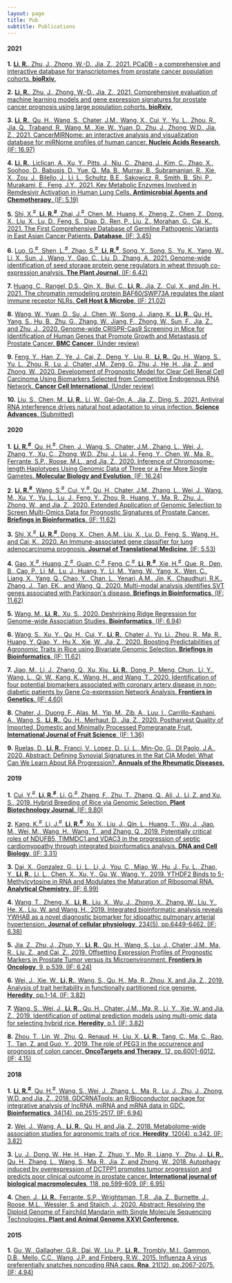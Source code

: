 ```yaml
---
layout: page
title: Pub
subtitle: Publications
---
```


#### 2021

**1.** [**<ins>Li, R.</ins>**, Zhu, J., Zhong, W.-D., Jia, Z., 2021. PCaDB - a comprehensive and interactive database for transcriptomes from prostate cancer population cohorts. **<ins>bioRxiv**</ins>.](https://doi.org/10.1101/2021.06.29.449134) 

**2.** [**<ins>Li, R.</ins>**, Zhu, J., Zhong, W.-D., Jia, Z., 2021. Comprehensive evaluation of machine learning models and gene expression signatures for prostate cancer prognosis using large population cohorts. **<ins>bioRxiv**</ins>.](https://doi.org/10.1101/2021.07.02.450975)  

**3.** [**<ins>Li, R.</ins>**, Qu, H., Wang, S., Chater, J.M., Wang, X., Cui, Y., Yu, L., Zhou, R., Jia, Q., Traband, R., Wang, M., Xie, W., Yuan, D., Zhu, J., Zhong, W.D., Jia, Z., 2021. CancerMIRNome: an interactive analysis and visualization database for miRNome profiles of human cancer. **<ins>Nucleic Acids Research**</ins>. (IF: 16.97)](https://doi.org/10.1093/nar/gkab784) 

**4.** [**<ins>Li, R.</ins>**, Liclican, A., Xu, Y., Pitts, J., Niu, C., Zhang, J., Kim, C., Zhao, X., Soohoo, D., Babusis, D., Yue, Q., Ma, B., Murray, B., Subramanian, R., Xie, X., Zou, J., Bilello, J., Li, L., Schultz, B.E., Sakowicz, R., Smith, B., Shi, P., Murakami, E., Feng, J.Y., 2021. Key Metabolic Enzymes Involved in Remdesivir Activation in Human Lung Cells. **<ins>Antimicrobial Agents and Chemotherapy**</ins>. (IF: 5.19)](https://doi.org/10.1128/AAC.00602-2) 

**5.** [Shi, X.<sup>#</sup>, **<ins>Li, R.</ins><sup>#</sup>**, Zhai, J.<sup>#</sup>, Chen, M., Huang, K., Zheng, Z., Chen, Z., Dong, X., Liu, X., Lu, D., Feng, S., Diao, D., Ren, P., Liu, Z., Morahan, G., Cai, K., 2021. The First Comprehensive Database of Germline Pathogenic Variants in East Asian Cancer Patients. **<ins>Database**</ins>. (IF: 3.45)](https://academic.oup.com/database) 

**6.** [Luo, G.<sup>#</sup>, Shen, L.<sup>#</sup>, Zhao, S.<sup>#</sup>, **<ins>Li, R.</ins><sup>#</sup>**, Song, Y., Song, S., Yu, K., Yang, W., Li, X., Sun, J., Wang, Y., Gao, C., Liu, D., Zhang, A., 2021. Genome-wide identification of seed storage protein gene regulators in wheat through co-expression analysis. **<ins>The Plant Journal**</ins>. (IF: 6.42)](https://onlinelibrary.wiley.com/journal/1365313x) 

**7.** [Huang, C., Rangel, D.S., Qin, X., Bui, C., **<ins>Li, R.</ins>**, Jia, Z., Cui, X., and Jin, H., 2021. The chromatin remodeling protein BAF60/SWP73A regulates the plant immune receptor NLRs. **<ins>Cell Host & Microbe**</ins>. (IF: 21.02)](https://doi.org/10.1016/j.chom.2021.01.005) 

**8.** [Wang, W., Yuan, D., Su, J., Chen, W., Song, J., Jiang, K., **<ins>Li, R.</ins>**, Qu, H., Yang, S., Hu, B., Zhu, G., Zhang, W., Jiang, F., Zhong, W., Sun, F., Jia, Z., and Zhu, J., 2020. Genome-wide CRISPR-Cas9 Screening in Mice for Identification of Human Genes that Promote Growth and Metastasis of Prostate Cancer. **<ins>BMC Cancer**</ins>. (Under review)](https://bmccancer.biomedcentral.com/)  

**9.** [Feng, Y., Han, Z., Ye, J., Cai, Z., Deng, Y., Liu, R., **<ins>Li, R.</ins>**, Qu, H., Wang, S., Yu, L., Zhou, R., Lu, J., Chater, J.M., Zeng, G., Zhu, J., He, H., Jia, Z., and Zhong, W., 2020. Development of Prognostic Model for Clear Cell Renal Cell Carcinoma Using Biomarkers Selected from Competitive Endogenous RNA Network. **<ins>Cancer Cell International**</ins>. (Under review)](https://cancerci.biomedcentral.com/)  

**10.** [Liu, S., Chen, M., **<ins>Li, R.</ins>**, Li, W., Gal-On, A., Jia, Z., Ding, S., 2021. Antiviral RNA interference drives natural host adaptation to virus infection. **<ins>Science Advances**</ins>. (Submitted)](https://advances.sciencemag.org/)  


#### 2020

**1.** [**<ins>Li, R.</ins><sup>#</sup>**, Qu, H.<sup>#</sup>, Chen, J., Wang, S., Chater, J.M., Zhang, L., Wei, J., Zhang, Y., Xu, C., Zhong, W.D., Zhu, J., Lu, J., Feng, Y., Chen, W., Ma, R., Ferrante, S.P., Roose, M.L., and Jia, Z., 2020. Inference of Chromosome-length Haplotypes Using Genomic Data of Three or a Few More Single Gametes. **<ins>Molecular Biology and Evolution**</ins>. (IF: 16.24)](https://doi.org/10.1093/molbev/msaa176)  

**2.** [**<ins>Li, R.</ins><sup>#</sup>**, Wang, S.<sup>#</sup>, Cui, Y.<sup>#</sup>, Qu, H., Chater, J.M., Zhang, L., Wei, J., Wang, M., Xu, Y., Yu, L., Lu, J., Feng, Y., Zhou, R., Huang, Y., Ma, R., Zhu, J., Zhong, W., and Jia, Z., 2020. Extended Application of Genomic Selection to Screen Multi-Omics Data for Prognostic Signatures of Prostate Cancer. **<ins>Briefings in Bioinformatics**</ins>. (IF: 11.62)](https://doi.org/10.1093/bib/bbaa197)  

**3.** [Shi, X.<sup>#</sup>, **<ins>Li, R.</ins><sup>#</sup>**, Dong, X., Chen, A.M., Liu, X., Lu, D., Feng, S., Wang, H., and Cai, K., 2020. An Immune-associated gene classifier for lung adenocarcinoma prognosis. **<ins>Journal of Translational Medicine</ins>**. (IF: 5.53)](https://doi.org/10.1186/s12967-020-02233-y)  

**4.** [Gao, X.<sup>#</sup>, Huang, Z.<sup>#</sup>, Guan, C.<sup>#</sup>, Feng, C.<sup>#</sup>, **<ins>Li, R.</ins><sup>#</sup>**, Xie, H.<sup>#</sup>, Que, R., Den, B., Cao, P., Li, M., Lu, J., Huang, Y., Li, M., Yang, W., Yang, X., Wen, C., Liang, X., Yang, Q., Chao, Y., Chan, L., Yenari, A.M., Jin, K.,  Chaudhuri, R.K., Zhang, J., Tan, EK., and Wang, Q., 2020. Multi-modal analysis identifies SVT genes associated with Parkinson's disease. **<ins>Briefings in Bioinformatics**</ins>. (IF: 11.62)](https://academic.oup.com/bib)  

**5.** [Wang, M., **<ins>Li, R.</ins>**, Xu, S., 2020. Deshrinking Ridge Regression for Genome-wide Association Studies. **<ins>Bioinformatics**</ins>. (IF: 6.94)](https://doi.org/10.1093/bioinformatics/btaa345) 

**6.** [Wang, S., Xu, Y., Qu, H., Cui, Y., **<ins>Li, R.</ins>**, Chater J., Yu, Li., Zhou, R., Ma, R., Huang, Y. Qiao, Y., Hu X., Xie, W., Jia, Z., 2020. Boosting Predictabilities of Agronomic Traits in Rice using Bivariate Genomic Selection. **<ins>Briefings in Bioinformatics**</ins>. (IF: 11.62)](https://academic.oup.com/bib/article/doi/10.1093/bib/bbaa103/5867560?guestAccessKey=c06470c6-19c9-48e8-a821-f5eb870eb23b)  

**7.** [Jiao, M., Li, J., Zhang, Q., Xu, Xiu., **<ins>Li, R.</ins>**, Dong, P., Meng, Chun., Li, Y., Wang, L., Qi, W., Kang, K., Wang, H., and Wang, T., 2020. Identification of four potential biomarkers associated with coronary artery disease in non-diabetic patients by Gene Co-expression Network Analysis. **<ins>Frontiers in Genetics**</ins>. (IF: 4.60)](https://www.frontiersin.org/articles/10.3389/fgene.2020.00542/full)  

**8.** [Chater, J., Duong, F., Alas, M., Yip, M., Zib, A., Luu, I., Carrillo-Kashani, A., Wang, S., **<ins>Li, R.</ins>**, Qu, H., Merhaut, D., Jia, Z., 2020. Postharvest Quality of Imported, Domestic and Minimally Processed Pomegranate Fruit. **<ins>International Journal of Fruit Science**</ins>. (IF: 1.36)](https://www.tandfonline.com/doi/full/10.1080/15538362.2020.1734896)  

**9.** [Ruelas, D., **<ins>Li, R.</ins>**, Franci, V., Lopez, D., Li, L., Min-Oo, G., DI Paolo, J.A., 2020. Abstract: Defining Synovial Signatures in the Rat CIA Model: What Can We Learn About RA Progression?. **<ins>Annuals of the Rheumatic Diseases**</ins>.](https://ard.bmj.com/content/79/Suppl_1/247.2)  


#### 2019

**1.** [Cui, Y.<sup>#</sup>, **<ins>Li, R.</ins><sup>#</sup>**, Li, G.<sup>#</sup>, Zhang, F., Zhu, T., Zhang, Q., Ali, J., Li, Z. and Xu, S., 2019. Hybrid Breeding of Rice via Genomic Selection. **<ins>Plant Biotechnology Journal**</ins>. (IF: 9.80)](https://onlinelibrary.wiley.com/doi/full/10.1111/pbi.13170)  

**2.** [Kang, K.<sup>#</sup>, Li, J.<sup>#</sup>, **<ins>Li, R.</ins><sup>#</sup>**, Xu, X., Liu, J., Qin, L., Huang, T., Wu, J., Jiao, M., Wei, M., Wang, H., Wang, T., and Zhang, Q., 2019. Potentially critical roles of NDUFB5, TIMMDC1,and VDAC3 in the progression of septic cardiomyopathy through integrated bioinformatics analysis. **<ins>DNA and Cell Biology**</ins>. (IF: 3.31)](https://www.liebertpub.com/doi/10.1089/dna.2019.4859)  

**3.** [Dai, X., Gonzalez, G., Li, L., Li, J., You, C., Miao, W., Hu, J., Fu, L., Zhao, Y., **<ins>Li, R.</ins>**, Li, L., Chen, X.,  Xu, Y., Gu, W., Wang, Y., 2019. YTHDF2 Binds to 5-Methylcytosine in RNA and Modulates the Maturation of Ribosomal RNA. **<ins>Analytical Chemistry**</ins>. (IF: 6.99)](https://pubs.acs.org/doi/abs/10.1021/acs.analchem.9b04505)  

**4.** [Wang, T., Zheng, X., **<ins>Li, R.</ins>**, Liu, X., Wu, J., Zhong, X., Zhang, W., Liu, Y., He, X., Liu, W. and Wang, H., 2019. Integrated bioinformatic analysis reveals YWHAB as a novel diagnostic biomarker for idiopathic pulmonary arterial hypertension. **<ins>Journal of cellular physiology**</ins>, 234(5), pp.6449-6462. (IF: 6.38)](https://doi.org/10.1002/jcp.27381)  

**5.** [Jia, Z., Zhu, J., Zhuo, Y., **<ins>Li, R.</ins>**, Qu, H., Wang, S., Lu, J., Chater, J.M., Ma, R., Liu, Z., and Cai, Z., 2019. Offsetting Expression Profiles of Prognostic Markers in Prostate Tumor versus its Microenvironment. **<ins>Frontiers in Oncology**</ins>, 9, p.539. (IF: 6.24)](https://doi.org/10.3389/fonc.2019.00539)  

**6.** [Wei, J., Xie, W., **<ins>Li, R.</ins>**, Wang, S., Qu, H., Ma, R., Zhou, X. and Jia, Z., 2019. Analysis of trait heritability in functionally partitioned rice genome. **<ins>Heredity**</ins>, pp.1-14. (IF: 3.82)](https://www.nature.com/articles/s41437-019-0244-9)  

**7.** [Wang, S., Wei, J., **<ins>Li, R.</ins>**, Qu, H., Chater, J.M., Ma, R., Li, Y., Xie, W. and Jia, Z., 2019. Identification of optimal prediction models using multi-omic data for selecting hybrid rice. **<ins>Heredity**</ins>, p.1. (IF: 3.82)](https://www.nature.com/articles/s41437-019-0210-6)  

**8.** [Zhou, T., Lin, W., Zhu, Q., Renaud, H., Liu, X., **<ins>Li, R.</ins>**, Tang, C., Ma, C., Rao, T., Tan, Z. and Guo, Y., 2019. The role of PEG3 in the occurrence and prognosis of colon cancer. **<ins>OncoTargets and Therapy**</ins>, 12, pp.6001-6012. (IF: 4.15)](https://doi.org/10.2147/OTT.S208060)  


#### 2018

**1.** [**<ins>Li, R.</ins><sup>#</sup>**, Qu, H.<sup>#</sup>, Wang, S., Wei, J., Zhang, L., Ma, R., Lu, J., Zhu, J., Zhong, W.D. and Jia, Z., 2018. GDCRNATools: an R/Bioconductor package for integrative analysis of lncRNA, miRNA and mRNA data in GDC. **<ins>Bioinformatics**</ins>, 34(14), pp.2515-2517. (IF: 6.94)](https://academic.oup.com/bioinformatics/article/34/14/2515/4917355)  

**2.** [Wei, J., Wang, A., **<ins>Li, R.</ins>**, Qu, H. and Jia, Z., 2018. Metabolome-wide association studies for agronomic traits of rice. **<ins>Heredity**</ins>, 120(4), p.342. (IF: 3.82)](https://www.nature.com/articles/s41437-017-0032-3)  

**3.** [Lu, J., Dong, W., He, H., Han, Z., Zhuo, Y., Mo, R., Liang, Y., Zhu, J., **<ins>Li, R.</ins>**, Qu, H., Zhang, L., Wang, S., Ma, R., Jia, Z. and Zhong, W., 2018. Autophagy induced by overexpression of DCTPP1 promotes tumor progression and predicts poor clinical outcome in prostate cancer. **<ins>International journal of biological macromolecules**</ins>, 118, pp.599-609. (IF: 6.95)](https://doi.org/10.1016/j.ijbiomac.2018.06.005)  

**4.** [Chen, J., **<ins>Li, R.</ins>**, Ferrante, S.P., Wrightsman, T.R., Jia, Z., Burnette, J., Roose, M.L., Wessler, S. and Stajich, J., 2020. Abstract: Resolving the Diploid Genome of Fairchild Mandarin with Single Molecule Sequencing Technologies. **<ins>Plant and Animal Genome XXVI Conference**</ins>.](https://pag.confex.com/pag/xxvi/meetingapp.cgi/Paper/31388) 


#### 2015

**1.** [Gu, W., Gallagher, G.R., Dai, W., Liu, P., **<ins>Li, R.</ins>**, Trombly, M.I., Gammon, D.B., Mello, C.C., Wang, J.P. and Finberg, R.W., 2015. Influenza A virus preferentially snatches noncoding RNA caps. **<ins>Rna**</ins>, 21(12), pp.2067-2075. (IF: 4.94)](https://rnajournal.cshlp.org/content/21/12/2067.full)  
